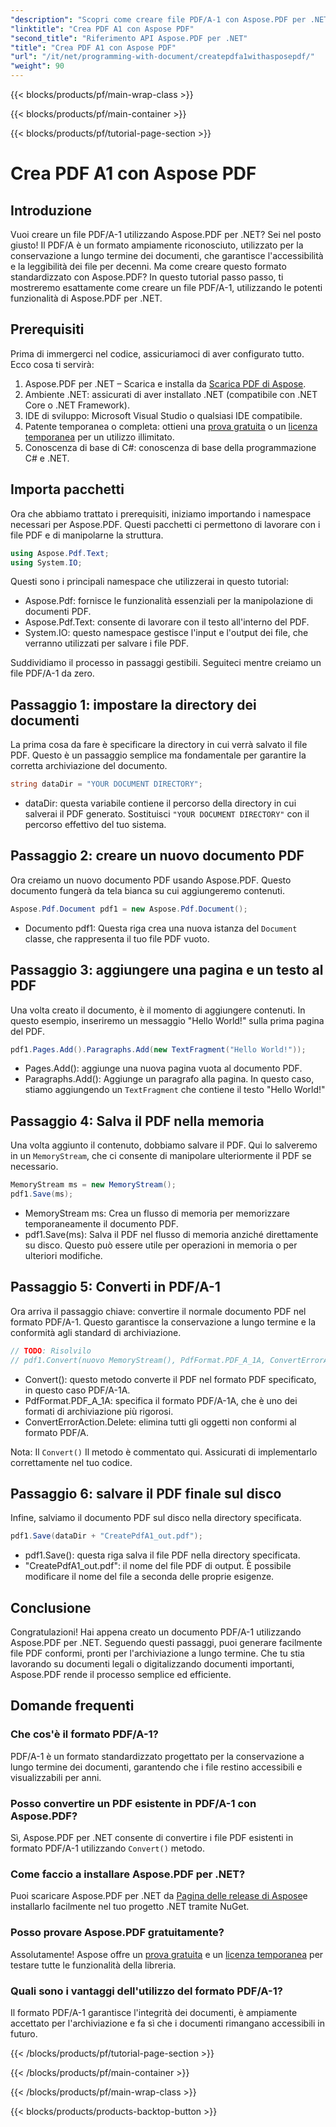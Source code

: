 ```yaml
---
"description": "Scopri come creare file PDF/A-1 con Aspose.PDF per .NET in questo tutorial dettagliato. Guida passo passo con esempi di codice e spiegazioni."
"linktitle": "Crea PDF A1 con Aspose PDF"
"second_title": "Riferimento API Aspose.PDF per .NET"
"title": "Crea PDF A1 con Aspose PDF"
"url": "/it/net/programming-with-document/createpdfa1withasposepdf/"
"weight": 90
---
```


{{< blocks/products/pf/main-wrap-class >}}

{{< blocks/products/pf/main-container >}}

{{< blocks/products/pf/tutorial-page-section >}}

# Crea PDF A1 con Aspose PDF

## Introduzione

Vuoi creare un file PDF/A-1 utilizzando Aspose.PDF per .NET? Sei nel posto giusto! Il PDF/A è un formato ampiamente riconosciuto, utilizzato per la conservazione a lungo termine dei documenti, che garantisce l'accessibilità e la leggibilità dei file per decenni. Ma come creare questo formato standardizzato con Aspose.PDF? In questo tutorial passo passo, ti mostreremo esattamente come creare un file PDF/A-1, utilizzando le potenti funzionalità di Aspose.PDF per .NET.

## Prerequisiti

Prima di immergerci nel codice, assicuriamoci di aver configurato tutto. Ecco cosa ti servirà:

1. Aspose.PDF per .NET – Scarica e installa da [Scarica PDF di Aspose](https://releases.aspose.com/pdf/net/).
2. Ambiente .NET: assicurati di aver installato .NET (compatibile con .NET Core o .NET Framework).
3. IDE di sviluppo: Microsoft Visual Studio o qualsiasi IDE compatibile.
4. Patente temporanea o completa: ottieni una [prova gratuita](https://releases.aspose.com/) o un [licenza temporanea](https://purchase.aspose.com/temporary-license/) per un utilizzo illimitato.
5. Conoscenza di base di C#: conoscenza di base della programmazione C# e .NET.

## Importa pacchetti

Ora che abbiamo trattato i prerequisiti, iniziamo importando i namespace necessari per Aspose.PDF. Questi pacchetti ci permettono di lavorare con i file PDF e di manipolarne la struttura.

```csharp
using Aspose.Pdf.Text;
using System.IO;
```

Questi sono i principali namespace che utilizzerai in questo tutorial:
- Aspose.Pdf: fornisce le funzionalità essenziali per la manipolazione di documenti PDF.
- Aspose.Pdf.Text: consente di lavorare con il testo all'interno del PDF.
- System.IO: questo namespace gestisce l'input e l'output dei file, che verranno utilizzati per salvare i file PDF.

Suddividiamo il processo in passaggi gestibili. Seguiteci mentre creiamo un file PDF/A-1 da zero.

## Passaggio 1: impostare la directory dei documenti

La prima cosa da fare è specificare la directory in cui verrà salvato il file PDF. Questo è un passaggio semplice ma fondamentale per garantire la corretta archiviazione del documento.

```csharp
string dataDir = "YOUR DOCUMENT DIRECTORY";
```

- dataDir: questa variabile contiene il percorso della directory in cui salverai il PDF generato. Sostituisci `"YOUR DOCUMENT DIRECTORY"` con il percorso effettivo del tuo sistema.

## Passaggio 2: creare un nuovo documento PDF

Ora creiamo un nuovo documento PDF usando Aspose.PDF. Questo documento fungerà da tela bianca su cui aggiungeremo contenuti.

```csharp
Aspose.Pdf.Document pdf1 = new Aspose.Pdf.Document();
```

- Documento pdf1: Questa riga crea una nuova istanza del `Document` classe, che rappresenta il tuo file PDF vuoto.

## Passaggio 3: aggiungere una pagina e un testo al PDF

Una volta creato il documento, è il momento di aggiungere contenuti. In questo esempio, inseriremo un messaggio "Hello World!" sulla prima pagina del PDF.

```csharp
pdf1.Pages.Add().Paragraphs.Add(new TextFragment("Hello World!"));
```

- Pages.Add(): aggiunge una nuova pagina vuota al documento PDF.
- Paragraphs.Add(): Aggiunge un paragrafo alla pagina. In questo caso, stiamo aggiungendo un `TextFragment` che contiene il testo "Hello World!"

## Passaggio 4: Salva il PDF nella memoria

Una volta aggiunto il contenuto, dobbiamo salvare il PDF. Qui lo salveremo in un `MemoryStream`, che ci consente di manipolare ulteriormente il PDF se necessario.

```csharp
MemoryStream ms = new MemoryStream();
pdf1.Save(ms);
```

- MemoryStream ms: Crea un flusso di memoria per memorizzare temporaneamente il documento PDF.
- pdf1.Save(ms): Salva il PDF nel flusso di memoria anziché direttamente su disco. Questo può essere utile per operazioni in memoria o per ulteriori modifiche.

## Passaggio 5: Converti in PDF/A-1

Ora arriva il passaggio chiave: convertire il normale documento PDF nel formato PDF/A-1. Questo garantisce la conservazione a lungo termine e la conformità agli standard di archiviazione.

```csharp
// TODO: Risolvilo
// pdf1.Convert(nuovo MemoryStream(), PdfFormat.PDF_A_1A, ConvertErrorAction.Delete);
```

- Convert(): questo metodo converte il PDF nel formato PDF specificato, in questo caso PDF/A-1A.
- PdfFormat.PDF_A_1A: specifica il formato PDF/A-1A, che è uno dei formati di archiviazione più rigorosi.
- ConvertErrorAction.Delete: elimina tutti gli oggetti non conformi al formato PDF/A.

Nota: Il `Convert()` Il metodo è commentato qui. Assicurati di implementarlo correttamente nel tuo codice.

## Passaggio 6: salvare il PDF finale sul disco

Infine, salviamo il documento PDF sul disco nella directory specificata.

```csharp
pdf1.Save(dataDir + "CreatePdfA1_out.pdf");
```

- pdf1.Save(): questa riga salva il file PDF nella directory specificata.
- "CreatePdfA1_out.pdf": il nome del file PDF di output. È possibile modificare il nome del file a seconda delle proprie esigenze.

## Conclusione

Congratulazioni! Hai appena creato un documento PDF/A-1 utilizzando Aspose.PDF per .NET. Seguendo questi passaggi, puoi generare facilmente file PDF conformi, pronti per l'archiviazione a lungo termine. Che tu stia lavorando su documenti legali o digitalizzando documenti importanti, Aspose.PDF rende il processo semplice ed efficiente.

## Domande frequenti

### Che cos'è il formato PDF/A-1?  
PDF/A-1 è un formato standardizzato progettato per la conservazione a lungo termine dei documenti, garantendo che i file restino accessibili e visualizzabili per anni.

### Posso convertire un PDF esistente in PDF/A-1 con Aspose.PDF?  
Sì, Aspose.PDF per .NET consente di convertire i file PDF esistenti in formato PDF/A-1 utilizzando `Convert()` metodo.

### Come faccio a installare Aspose.PDF per .NET?  
Puoi scaricare Aspose.PDF per .NET da [Pagina delle release di Aspose](https://releases.aspose.com/pdf/net/)e installarlo facilmente nel tuo progetto .NET tramite NuGet.

### Posso provare Aspose.PDF gratuitamente?  
Assolutamente! Aspose offre un [prova gratuita](https://releases.aspose.com/) e un [licenza temporanea](https://purchase.aspose.com/temporary-license/) per testare tutte le funzionalità della libreria.

### Quali sono i vantaggi dell'utilizzo del formato PDF/A-1?  
Il formato PDF/A-1 garantisce l'integrità dei documenti, è ampiamente accettato per l'archiviazione e fa sì che i documenti rimangano accessibili in futuro.

{{< /blocks/products/pf/tutorial-page-section >}}

{{< /blocks/products/pf/main-container >}}

{{< /blocks/products/pf/main-wrap-class >}}

{{< blocks/products/products-backtop-button >}}